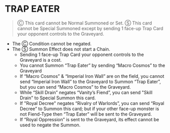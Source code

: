 
# TRAP EATER  
> Ⓒ This card cannot be Normal Summoned or Set. Ⓢ This card cannot be Special Summoned except by sending 1 face-up Trap Card your opponent controls to the Graveyard.

*   The Ⓒ Condition cannot be negated.
*   The Ⓢ Summon Effect does not start a Chain.
    *   Sending 1 face-up Trap Card your opponent controls to the Graveyard is a cost.
    *   You cannot Summon “Trap Eater” by sending “Macro Cosmos” to the Graveyard
    *   If “Macro Cosmos” & “Imperial Iron Wall” are on the field, you cannot send “Imperial Iron Wall” to the Graveyard to Summon “Trap Eater”, but you can send “Macro Cosmos” to the Graveyard.
    *   While “Skill Drain” negates “Vanity’s Fiend”, you can send "Skill Drain" to Special Summon this card.
    *   If "Royal Decree" negates “Rivalry of Warlords”, you can send “Royal Decree” to Summon this card; but if your other face-up monster is not Fiend-Type then “Trap Eater” will be sent to the Graveyard.
    *   If “Royal Oppression” is sent to the Graveyard, its effect cannot be used to negate the Summon.

  